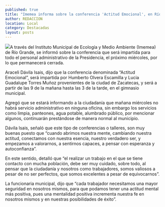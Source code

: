 ```yaml
---
published: true
title: "Imemea informa sobre la conferencia 'Actitud Emocional', en Río Grande"
author: REDACCION
location: Local
category: Destacadas
layout: posts
---
```


![](http://i.imgur.com/LDhoKQ7m.jpg)A través del Instituto Municipal de Ecología y Medio Ambiente (Imemea) de Río Grande, se informó sobre la conferencia que será impartida para todo el personal administrativo de la Presidencia, el próximo miércoles, por lo que permanecerá cerrada.

Araceli Dávila Isais, dijo que la conferencia denominada “Actitud Emocional”, será impartida por Humberto Olvera Escamilla y  Lucia Guadalupe Torres Muñoz  provenientes de la ciudad de Zacatecas, y será a partir de las 9 de la mañana hasta las 3 de la tarde, en el gimnasio municipal. 

Agregó que se estará informando a la ciudadanía que mañana miércoles no habrá servicio administrativo en ninguna oficina, sin embargo los servicios como limpia, panteones, agua potable, alumbrado público, por mencionar algunos, continuarán prestándose de manera normal al municipio.

Dávila Isais, señaló que este tipo de conferencias o talleres, son muy buenas puesto que “cuando abrimos nuestra mente, cambiando nuestra actitud, conectamos con nuestra esencia, nuestro verdadero ser, y empezamos a valorarnos, a sentirnos capaces, a pensar con esperanza y autoconfianza”. 

En este sentido, detalló que “el realizar un trabajo en el que se tiene contacto con mucha población, debe ser muy cuidado, sobre todo, al pensar que la ciudadanía y nosotros como trabajadores, somos valiosos a pesar de no ser perfectos, que somos excelentes a pesar de equivocarnos”. 

La funcionaria municipal, dijo que “cada trabajador necesitamos una mayor seguridad en nosotros mismos, para que podamos tener una actitud mental más positiva, pues una mentalidad positiva incrementa nuestra fe en nosotros mismos y en nuestras posibilidades de éxito”.
